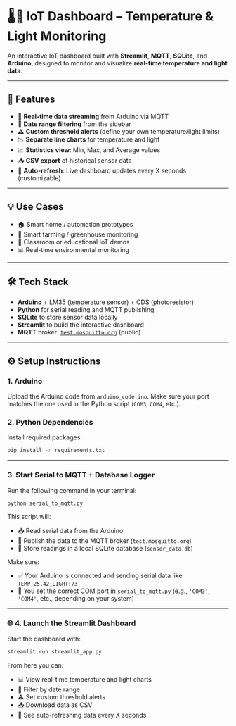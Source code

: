 # 🌡️📡 IoT Dashboard – Temperature & Light Monitoring

An interactive IoT dashboard built with **Streamlit**, **MQTT**, **SQLite**, and **Arduino**, designed to monitor and visualize **real-time temperature and light data**.

---

## 🚀 Features

- 📡 **Real-time data streaming** from Arduino via MQTT
- 📅 **Date range filtering** from the sidebar
- ⚠️ **Custom threshold alerts** (define your own temperature/light limits)
- 📉 **Separate line charts** for temperature and light
- 📈 **Statistics view**: Min, Max, and Average values
- 📥 **CSV export** of historical sensor data
- 🔄 **Auto-refresh**: Live dashboard updates every X seconds (customizable)

---

## 💡 Use Cases

- 🏠 Smart home / automation prototypes  
- 🌿 Smart farming / greenhouse monitoring  
- 🏫 Classroom or educational IoT demos  
- 📊 Real-time environmental monitoring  

---

## 🛠️ Tech Stack

- **Arduino** + LM35 (temperature sensor) + CDS (photoresistor)
- **Python** for serial reading and MQTT publishing
- **SQLite** to store sensor data locally
- **Streamlit** to build the interactive dashboard
- **MQTT** broker: [`test.mosquitto.org`](https://test.mosquitto.org) (public)

---

## ⚙️ Setup Instructions

### 1. Arduino

Upload the Arduino code from `arduino_code.ino`. Make sure your port matches the one used in the Python script (`COM3`, `COM4`, etc.).

### 2. Python Dependencies

Install required packages:

```bash
pip install -r requirements.txt
```
---
### 3. Start Serial to MQTT + Database Logger
Run the following command in your terminal:

```bash
python serial_to_mqtt.py
```
This script will:

- 📥 Read serial data from the Arduino  
- 📡 Publish the data to the MQTT broker (`test.mosquitto.org`)  
- 💾 Store readings in a local SQLite database (`sensor_data.db`)  

Make sure:

- ✅ Your Arduino is connected and sending serial data like `TEMP:25.42;LIGHT:73`  
- 🔧 You set the correct COM port in `serial_to_mqtt.py` (e.g., `'COM3'`, `'COM4'`, etc., depending on your system)

---
### 🌐 4. Launch the Streamlit Dashboard
Start the dashboard with:
```bash
streamlit run streamlit_app.py
```

From here you can:

- 📊 View real-time temperature and light charts  
- 📅 Filter by date range  
- ⚠️ Set custom threshold alerts  
- 📥 Download data as CSV  
- 🔄 See auto-refreshing data every X seconds



